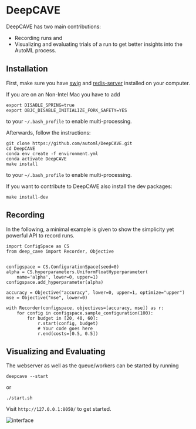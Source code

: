 # DeepCAVE

DeepCAVE has two main contributions:
- Recording runs and
- Visualizing and evaluating trials of a run to get better insights into the AutoML process.


## Installation

First, make sure you have
[swig](https://www.dev2qa.com/how-to-install-swig-on-macos-linux-and-windows/) and
[redis-server](https://flaviocopes.com/redis-installation/) installed on your
computer.

If you are on an Non-Intel Mac you have to add
```
export DISABLE_SPRING=true
export OBJC_DISABLE_INITIALIZE_FORK_SAFETY=YES
```
to your ```~/.bash_profile``` to enable multi-processing.

Afterwards, follow the instructions:
```
git clone https://github.com/automl/DeepCAVE.git
cd DeepCAVE
conda env create -f environment.yml
conda activate DeepCAVE
make install
```
to your ```~/.bash_profile``` to enable multi-processing.

If you want to contribute to DeepCAVE also install the dev packages:
```
make install-dev
```


## Recording

In the following, a minimal example is given to show the simplicity yet powerful API to record runs.

```
import ConfigSpace as CS
from deep_cave import Recorder, Objective


configspace = CS.ConfigurationSpace(seed=0)
alpha = CS.hyperparameters.UniformFloatHyperparameter(
    name='alpha', lower=0, upper=1)
configspace.add_hyperparameter(alpha)

accuracy = Objective("accuracy", lower=0, upper=1, optimize="upper")
mse = Objective("mse", lower=0)

with Recorder(configspace, objectives=[accuracy, mse]) as r:
    for config in configspace.sample_configuration(100):
        for budget in [20, 40, 60]:
            r.start(config, budget)
            # Your code goes here
            r.end(costs=[0.5, 0.5])
````


## Visualizing and Evaluating

The webserver as well as the queue/workers can be started by running
```
deepcave --start
```
or
```
./start.sh
```

Visit `http://127.0.0.1:8050/` to get started.

![interface](media/interface.png)

